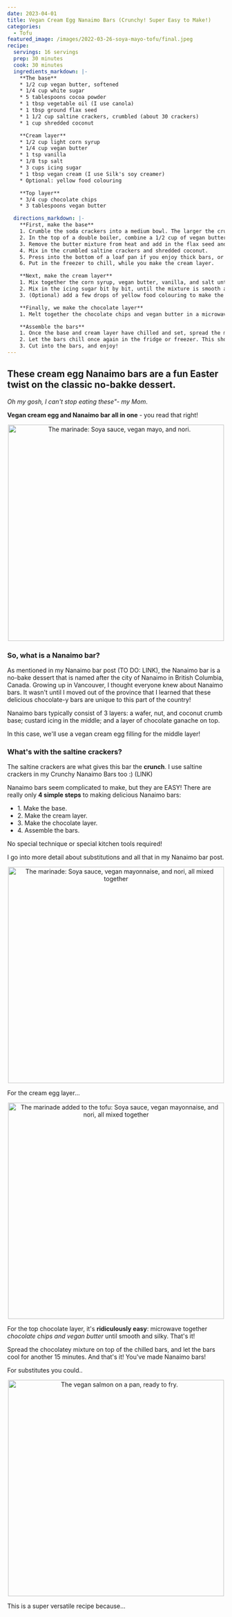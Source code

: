 ```yaml
---
date: 2023-04-01
title: Vegan Cream Egg Nanaimo Bars (Crunchy! Super Easy to Make!)
categories:
  - Tofu
featured_image: /images/2022-03-26-soya-mayo-tofu/final.jpeg
recipe:
  servings: 16 servings
  prep: 30 minutes
  cook: 30 minutes
  ingredients_markdown: |-
    **The base**
    * 1/2 cup vegan butter, softened
    * 1/4 cup white sugar
    * 5 tablespoons cocoa powder
    * 1 tbsp vegetable oil (I use canola)
    * 1 tbsp ground flax seed
    * 1 1/2 cup saltine crackers, crumbled (about 30 crackers)
    * 1 cup shredded coconut

    **Cream layer**
    * 1/2 cup light corn syrup
    * 1/4 cup vegan butter
    * 1 tsp vanilla
    * 1/8 tsp salt
    * 3 cups icing sugar
    * 1 tbsp vegan cream (I use Silk's soy creamer)
    * Optional: yellow food colouring

    **Top layer**
    * 3/4 cup chocolate chips
    * 3 tablespoons vegan butter

  directions_markdown: |-
    **First, make the base**
    1. Crumble the soda crackers into a medium bowl. The larger the crumbs, the crunchier the Nanaimo bar!
    2. In the top of a double boiler, combine a 1/2 cup of vegan butter, white sugar, and cocoa powder. Stir until melted and smooth.
    3. Remove the butter mixture from heat and add in the flax seed and oil. Mix well.
    4. Mix in the crumbled saltine crackers and shredded coconut.
    5. Press into the bottom of a loaf pan if you enjoy thick bars, or an 8x8 pan if you thinner bars.
    6. Put in the freezer to chill, while you make the cream layer.

    **Next, make the cream layer**
    1. Mix together the corn syrup, vegan butter, vanilla, and salt until smooth, either by hand or with a hand mixer.
    2. Mix in the icing sugar bit by bit, until the mixture is smooth and creamy.
    3. (Optional) add a few drops of yellow food colouring to make the mixture look more egg-like.

    **Finally, we make the chocolate layer**
    1. Melt together the chocolate chips and vegan butter in a microwave-safe bowl. Microwave for about 45 seconds at a time, stirring in between. Microwave until the mixture is soft and silky. This should take about 2 minutes.

    **Assemble the bars**
    1. Once the base and cream layer have chilled and set, spread the melted chocolate over the bars. 
    2. Let the bars chill once again in the fridge or freezer. This should take about 15 minutes.
    3. Cut into the bars, and enjoy!
---
```


## These cream egg Nanaimo bars are a fun Easter twist on the classic no-bakke dessert.

*Oh my gosh, I can't stop eating these"- my Mom*.

**Vegan cream egg and Nanaimo bar all in one** - you read that right!

<p align="center">
<img src="/images/2022-03-26-soya-mayo-tofu/ingredients.jpeg" width="500"
alt="The marinade: Soya sauce, vegan mayo, and nori.">
</p>

### So, what is a Nanaimo bar?

As mentioned in my Nanaimo bar post (TO DO: LINK), the Nanaimo bar is a no-bake dessert that is named after the city of Nanaimo in British Columbia, Canada. Growing up in Vancouver, I thought everyone knew about Nanaimo bars. It wasn't until I moved out of the province that I learned that these delicious chocolate-y bars are unique to this part of the country!

Nanaimo bars typically consist of 3 layers: a wafer, nut, and coconut crumb base; custard icing in the middle; and a layer of chocolate ganache on top.

In this case, we'll use a vegan cream egg filling for the  middle layer!

### What's with the saltine crackers?

The saltine crackers are what gives this bar the **crunch**. I use saltine crackers in my Crunchy Nanaimo Bars too :) (LINK)

<photo></photo>

Nanaimo bars seem complicated to make, but they are EASY! There are really only **4 simple steps** to making delicious Nanaimo bars:
<ul>
<li>1. Make the base.</li>
<li>2. Make the cream layer.</li>
<li>3. Make the chocolate layer.</li>
<li>4. Assemble the bars.</li>
</ul>

No special technique or special kitchen tools required!

I go into more detail about substitutions and all that in my Nanaimo bar post.

<photo></photo>

<p align="center">
<img src="/images/2022-03-26-soya-mayo-tofu/sauce.jpeg" width="500"
alt="The marinade: Soya sauce, vegan mayonnaise, and nori, all mixed together">
</p>

For the cream egg layer...
<p align="center">
<img src="/images/2022-03-26-soya-mayo-tofu/mixed.jpeg" width="500"
alt="The marinade added to the tofu: Soya sauce, vegan mayonnaise, and nori, all mixed together">
</p>

For the top chocolate layer, it's **ridiculously easy**: microwave together *chocolate chips and vegan butter* until smooth and silky. That's it!

Spread the chocolatey mixture on top of the chilled bars, and let the bars cool for another 15 minutes. And that's it! You've made Nanaimo bars!

<photo></photo>

For substitutes you could..

<p align="center">
<img src="/images/2022-03-26-soya-mayo-tofu/prefry.jpeg" width="500"
alt="The vegan salmon on a pan, ready to fry.">
</p>

This is a super versatile recipe because...